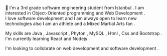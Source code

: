 
👋 I'm a 3rd grade software engineering student from Istanbul . I am interested in Object-Oriented programming and Web Development .    
I love software development and I am always open to learn new technologies also I am an athlete and a Mixed Martial Arts fan . 

My skills are Java , Javascript , Phyton , MySQL , Html , Css and Bootstrap  . 
I'm currently learning React and Nodejs .    
 
I'm looking to collobrate on web development and software development .
